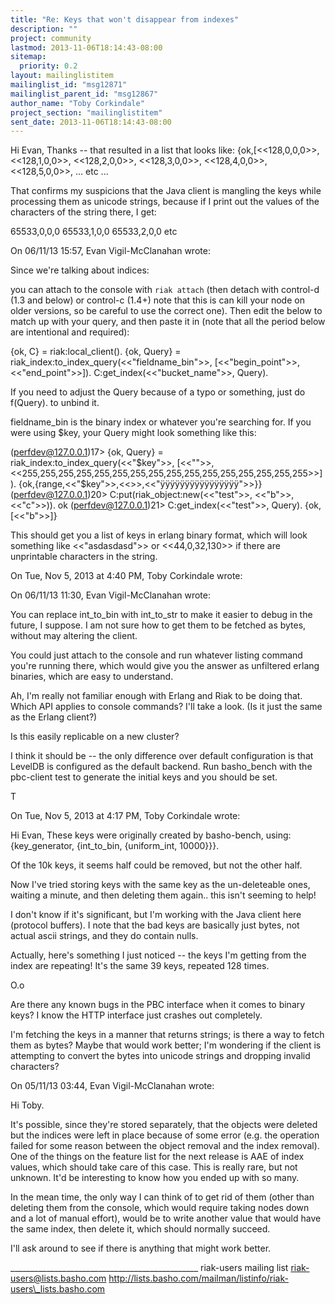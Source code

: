 ```yaml
---
title: "Re: Keys that won't disappear from indexes"
description: ""
project: community
lastmod: 2013-11-06T18:14:43-08:00
sitemap:
  priority: 0.2
layout: mailinglistitem
mailinglist_id: "msg12871"
mailinglist_parent_id: "msg12867"
author_name: "Toby Corkindale"
project_section: "mailinglistitem"
sent_date: 2013-11-06T18:14:43-08:00
---
```




Hi Evan,
Thanks -- that resulted in a list that looks like:
{ok,[<<128,0,0,0>>,
 <<128,1,0,0>>,
 <<128,2,0,0>>,
 <<128,3,0,0>>,
 <<128,4,0,0>>,
 <<128,5,0,0>>,
... etc ...

That confirms my suspicions that the Java client is mangling the keys 
while processing them as unicode strings, because if I print out the 
values of the characters of the string there, I get:


65533,0,0,0
65533,1,0,0
65533,2,0,0
etc


On 06/11/13 15:57, Evan Vigil-McClanahan wrote:

Since we're talking about indices:

you can attach to the console with `riak attach` (then detach with
control-d (1.3 and below) or control-c (1.4+) note that this is can
kill your node on older versions, so be careful to use the correct
one). Then edit the below to match up with your query, and then paste
it in (note that all the period below are intentional and required):

{ok, C} = riak:local\_client().
{ok, Query} = riak\_index:to\_index\_query(<<"fieldname\_bin">>,
[<<"begin\_point">>, <<"end\_point">>]).
C:get\_index(<<"bucket\_name">>, Query).

If you need to adjust the Query because of a typo or something, just
do f(Query). to unbind it.

fieldname\_bin is the binary index or whatever you're searching for. If
you were using $key, your Query might look something like this:

(perfdev@127.0.0.1)17> {ok, Query} =
riak\_index:to\_index\_query(<<"$key">>, [<<"">>,
<<255,255,255,255,255,255,255,255,255,255,255,255,255,255,255,255>>]).
{ok,{range,<<"$key">>,<<>>,<<"ÿÿÿÿÿÿÿÿÿÿÿÿÿÿÿÿ">>}}
(perfdev@127.0.0.1)20> C:put(riak\_object:new(<<"test">>, <<"b">>, <<"c">>)).
ok
(perfdev@127.0.0.1)21> C:get\_index(<<"test">>, Query).
{ok,[<<"b">>]}

This should get you a list of keys in erlang binary format, which will
look something like <<"asdasdasd">> or <<44,0,32,130>> if there are
unprintable characters in the string.


On Tue, Nov 5, 2013 at 4:40 PM, Toby Corkindale
 wrote:

On 06/11/13 11:30, Evan Vigil-McClanahan wrote:


You can replace int\_to\_bin with int\_to\_str to make it easier to debug
in the future, I suppose. I am not sure how to get them to be fetched
as bytes, without may altering the client.

You could just attach to the console and run whatever listing command
you're running there, which would give you the answer as unfiltered
erlang binaries, which are easy to understand.



Ah, I'm really not familiar enough with Erlang and Riak to be doing that.
Which API applies to console commands? I'll take a look. (Is it just the
same as the Erlang client?)




Is this easily replicable on a new cluster?



I think it should be -- the only difference over default configuration is
that LevelDB is configured as the default backend.
Run basho\_bench with the pbc-client test to generate the initial keys and
you should be set.


T


On Tue, Nov 5, 2013 at 4:17 PM, Toby Corkindale
 wrote:


Hi Evan,
These keys were originally created by basho-bench, using:
{key\_generator, {int\_to\_bin, {uniform\_int, 10000}}}.

Of the 10k keys, it seems half could be removed, but not the other half.

Now I've tried storing keys with the same key as the un-deleteable ones,
waiting a minute, and then deleting them again.. this isn't seeming to
help!

I don't know if it's significant, but I'm working with the Java client
here
(protocol buffers). I note that the bad keys are basically just bytes,
not
actual ascii strings, and they do contain nulls.

Actually, here's something I just noticed -- the keys I'm getting from
the
index are repeating! It's the same 39 keys, repeated 128 times.

O.o

Are there any known bugs in the PBC interface when it comes to binary
keys?
I know the HTTP interface just crashes out completely.

I'm fetching the keys in a manner that returns strings; is there a way to
fetch them as bytes? Maybe that would work better; I'm wondering if the
client is attempting to convert the bytes into unicode strings and
dropping
invalid characters?


On 05/11/13 03:44, Evan Vigil-McClanahan wrote:



Hi Toby.

It's possible, since they're stored separately, that the objects were
deleted but the indices were left in place because of some error (e.g.
the operation failed for some reason between the object removal and
the index removal). One of the things on the feature list for the
next release is AAE of index values, which should take care of this
case. This is really rare, but not unknown. It'd be interesting to
know how you ended up with so many.

In the mean time, the only way I can think of to get rid of them
(other than deleting them from the console, which would require taking
nodes down and a lot of manual effort), would be to write another
value that would have the same index, then delete it, which should
normally succeed.

I'll ask around to see if there is anything that might work better.






\_\_\_\_\_\_\_\_\_\_\_\_\_\_\_\_\_\_\_\_\_\_\_\_\_\_\_\_\_\_\_\_\_\_\_\_\_\_\_\_\_\_\_\_\_\_\_
riak-users mailing list
riak-users@lists.basho.com
http://lists.basho.com/mailman/listinfo/riak-users\_lists.basho.com

